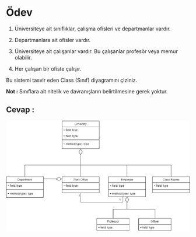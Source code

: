 # Ödev

1. Üniversiteye ait sınıflıklar, çalışma ofisleri ve departmanlar vardır.

2. Departmanlara ait ofisler vardır.

3. Üniversiteye ait çalışanlar vardır. Bu çalışanlar profesör veya memur olabilir.

4. Her çalışan bir ofiste çalışır.

Bu sistemi tasvir eden Class (Sınıf) diyagramını çiziniz.

**Not :** Sınıflara ait nitelik ve davranışların belirtilmesine gerek yoktur.

## Cevap :

![UML](https://github.com/dogukaanatlar/java101/blob/main/universiteYonetimSistemiUML/UniversiteYonetimSistemi.png)